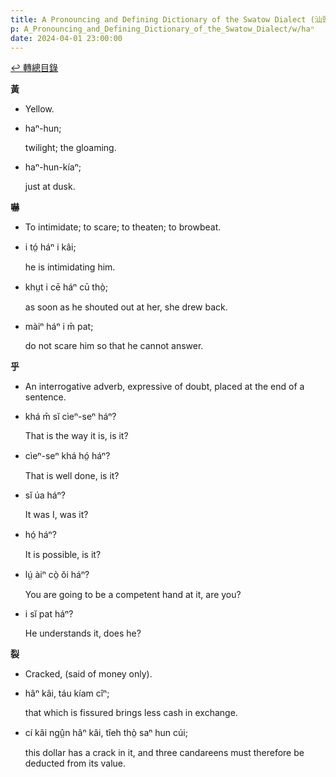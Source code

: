 ```yaml
---
title: A Pronouncing and Defining Dictionary of the Swatow Dialect (汕頭方言音義字典) / haⁿ
p: A_Pronouncing_and_Defining_Dictionary_of_the_Swatow_Dialect/w/haⁿ
date: 2024-04-01 23:00:00
---
```


[↩️ 轉總目錄](/A_Pronouncing_and_Defining_Dictionary_of_the_Swatow_Dialect)


**黃**
- Yellow.

- haⁿ-hun;

  twilight; the gloaming.

- haⁿ-hun-kíaⁿ;

  just at dusk.

**嚇**
- To intimidate; to scare; to theaten; to browbeat.

- i tó̤ háⁿ i kâi;

  he is intimidating him.

- khṳt i cē háⁿ cū thò̤;

  as soon as he shouted out at her, she drew back.

- màiⁿ háⁿ i m̄ pat;

  do not scare him so that he cannot answer.

**乎**
- An interrogative adverb, expressive of doubt, placed at the end of a sentence.

- khá m̄ sĭ cìeⁿ-seⁿ háⁿ?

  That is the way it is, is it?

- cìeⁿ-seⁿ khá hó̤ háⁿ?

  That is well done, is it?

- sĭ úa háⁿ?

  It was I, was it?

- hó̤ háⁿ?

  It is possible, is it?

- lṳ́ àiⁿ cò̤ ŏi háⁿ?

  You are going to be a competent hand at it, are you?

- i sĭ pat háⁿ?

  He understands it, does he?

**裂**
- Cracked, (said of money only).

- hâⁿ kâi, táu kíam cîⁿ;

  that which is fissured brings less cash in exchange.

- cí kâi ngṳ̂n hâⁿ kâi, tîeh thò̤ saⁿ hun cúi;

  this dollar has a crack in it, and three candareens must therefore be deducted from its value.